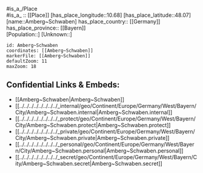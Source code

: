 ﻿---
location: [48.07,10.68] 
mapzoom: [7,12] 
mapmarker: city 
type: City
tags:
- geo/City


SpocWebEntityId: 28795
isDeleted: false
confidential: public

---
#is_a_/Place  
#is_a_ :: [[Place]] 
[has_place_longitude::10.68] 
[has_place_latitude::48.07] 
[name::Amberg~Schwaben] 
has_place_country:: [[Germany]]  
has_place_province:: [[Bayern]]  
[Population::] 
[Unknown::] 


```leaflet
id: Amberg~Schwaben
coordinates: [[Amberg~Schwaben]] 
markerFile: [[Amberg~Schwaben]] 
defaultZoom: 11 
maxZoom: 18
```


## Confidential Links & Embeds: 
- [[Amberg~Schwaben|Amberg~Schwaben]]  
- [[../../../../../../../../_internal/geo/Continent/Europe/Germany/West/Bayern/City/Amberg~Schwaben.internal|Amberg~Schwaben.internal]] 
- [[../../../../../../../../_protect/geo/Continent/Europe/Germany/West/Bayern/City/Amberg~Schwaben.protect|Amberg~Schwaben.protect]] 
- [[../../../../../../../../_private/geo/Continent/Europe/Germany/West/Bayern/City/Amberg~Schwaben.private|Amberg~Schwaben.private]] 
- [[../../../../../../../../_personal/geo/Continent/Europe/Germany/West/Bayern/City/Amberg~Schwaben.personal|Amberg~Schwaben.personal]] 
- [[../../../../../../../../_secret/geo/Continent/Europe/Germany/West/Bayern/City/Amberg~Schwaben.secret|Amberg~Schwaben.secret]] 
